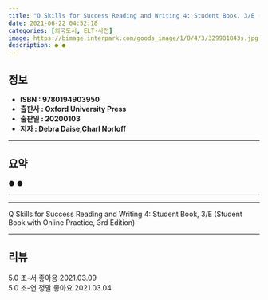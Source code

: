 ```yaml
---
title: "Q Skills for Success Reading and Writing 4: Student Book, 3/E (Student Book with Online Practice, 3rd Edition)"
date: 2021-06-22 04:52:18
categories: [외국도서, ELT-사전]
image: https://bimage.interpark.com/goods_image/1/8/4/3/329901843s.jpg
description: ● ●
---
```


## **정보**

- **ISBN : 9780194903950**
- **출판사 : Oxford University Press**
- **출판일 : 20200103**
- **저자 : Debra Daise,Charl Norloff**

------



## **요약**

●  ●  

------



------


Q Skills for Success Reading and Writing 4: Student Book, 3/E (Student Book with Online Practice, 3rd Edition) 

------


## **리뷰** 

5.0 조-서 좋아용 2021.03.09 <br/>5.0 조-연 정말 좋아요 2021.03.04 <br/>